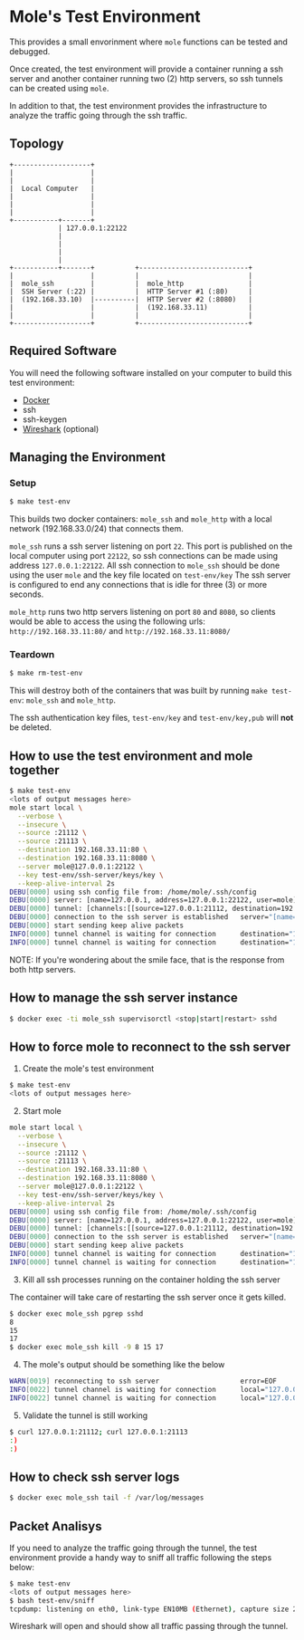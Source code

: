 # Mole's Test Environment

This provides a small envorinment where `mole` functions can be tested and
debugged.

Once created, the test environment will provide a container running a ssh
server and another container running two (2) http servers, so ssh tunnels can
be created using `mole`.

In addition to that, the test environment provides the infrastructure to
analyze the traffic going through the ssh traffic.

## Topology

```ascii
+-------------------+                                 
|                   |
|                   |
|  Local Computer   |
|                   |
|                   |
|                   |
+-----------+-------+                                 
            | 127.0.0.1:22122
            |
            |
            |
            | 
+-----------+-------+          +---------------------------+
|                   |          |                           |
|  mole_ssh         |          |  mole_http                |
|  SSH Server (:22) |          |  HTTP Server #1 (:80)     |
|  (192.168.33.10)  |----------|  HTTP Server #2 (:8080)   |
|                   |          |  (192.168.33.11)          |
|                   |          |                           |
+-------------------+          +---------------------------+
```

## Required Software

You will need the following software installed on your computer to build this
test environment:

* [Docker](https://docs.docker.com/install/)
* ssh
* ssh-keygen
* [Wireshark](https://www.wireshark.org/download.html) (optional)

## Managing the Environment

### Setup

```sh
$ make test-env
```

This builds two docker containers: `mole_ssh` and `mole_http` with a local
network (192.168.33.0/24) that connects them.

`mole_ssh` runs a ssh server listening on port `22`.
This port is published on the local computer using port `22122`, so ssh
connections can be made using address `127.0.0.1:22122`.
All ssh connection to `mole_ssh` should be done using the user `mole` and the
key file located on `test-env/key`
The ssh server is configured to end any connections that is idle for three (3)
or more seconds.

`mole_http` runs two http servers listening on port `80` and `8080`, so clients
would be able to access the using the following urls: `http://192.168.33.11:80/`
and `http://192.168.33.11:8080/`

### Teardown

```sh
$ make rm-test-env
```

This will destroy both of the containers that was built by running
`make test-env`: `mole_ssh` and `mole_http`.

The ssh authentication key files, `test-env/key` and `test-env/key,pub` will
**not** be deleted.

## How to use the test environment and mole together

```sh
$ make test-env
<lots of output messages here>
mole start local \
  --verbose \
  --insecure \
  --source :21112 \
  --source :21113 \
  --destination 192.168.33.11:80 \
  --destination 192.168.33.11:8080 \
  --server mole@127.0.0.1:22122 \
  --key test-env/ssh-server/keys/key \
  --keep-alive-interval 2s
DEBU[0000] using ssh config file from: /home/mole/.ssh/config
DEBU[0000] server: [name=127.0.0.1, address=127.0.0.1:22122, user=mole]
DEBU[0000] tunnel: [channels:[[source=127.0.0.1:21112, destination=192.168.33.11:80] [source=127.0.0.1:21113, destination=192.168.33.11:8080]], server:127.0.0.1:22122]
DEBU[0000] connection to the ssh server is established   server="[name=127.0.0.1, address=127.0.0.1:22122, user=mole]"
DEBU[0000] start sending keep alive packets
INFO[0000] tunnel channel is waiting for connection      destination="192.168.33.11:8080" source="127.0.0.1:21113"
INFO[0000] tunnel channel is waiting for connection      destination="192.168.33.11:80" source="127.0.0.1:21112"
```

NOTE: If you're wondering about the smile face, that is the response from both 
http servers.

## How to manage the ssh server instance

```sh
$ docker exec -ti mole_ssh supervisorctl <stop|start|restart> sshd
```

## How to force mole to reconnect to the ssh server

1. Create the mole's test environment

```sh
$ make test-env
<lots of output messages here>
```

2. Start mole

```sh
mole start local \
  --verbose \
  --insecure \
  --source :21112 \
  --source :21113 \
  --destination 192.168.33.11:80 \
  --destination 192.168.33.11:8080 \
  --server mole@127.0.0.1:22122 \
  --key test-env/ssh-server/keys/key \
  --keep-alive-interval 2s
DEBU[0000] using ssh config file from: /home/mole/.ssh/config
DEBU[0000] server: [name=127.0.0.1, address=127.0.0.1:22122, user=mole]
DEBU[0000] tunnel: [channels:[[source=127.0.0.1:21112, destination=192.168.33.11:80] [source=127.0.0.1:21113, destination=192.168.33.11:8080]], server:127.0.0.1:22122]
DEBU[0000] connection to the ssh server is established   server="[name=127.0.0.1, address=127.0.0.1:22122, user=mole]"
DEBU[0000] start sending keep alive packets
INFO[0000] tunnel channel is waiting for connection      destination="192.168.33.11:8080" source="127.0.0.1:21113"
INFO[0000] tunnel channel is waiting for connection      destination="192.168.33.11:80" source="127.0.0.1:21112"
```

3. Kill all ssh processes running on the container holding the ssh server

The container will take care of restarting the ssh server once it gets killed.

```sh
$ docker exec mole_ssh pgrep sshd
8
15
17
$ docker exec mole_ssh kill -9 8 15 17
```

4. The mole's output should be something like the below

```sh
WARN[0019] reconnecting to ssh server                    error=EOF
INFO[0022] tunnel channel is waiting for connection      local="127.0.0.1:21113" remote="192.168.33.11:8080"
INFO[0022] tunnel channel is waiting for connection      local="127.0.0.1:21112" remote="192.168.33.11:80"
```

5. Validate the tunnel is still working

```sh
$ curl 127.0.0.1:21112; curl 127.0.0.1:21113
:)
:)
```

## How to check ssh server logs

```sh
$ docker exec mole_ssh tail -f /var/log/messages
```

## Packet Analisys

If you need to analyze the traffic going through the tunnel, the test
environment provide a handy way to sniff all traffic following the steps below:

```sh
$ make test-env
<lots of output messages here>
$ bash test-env/sniff
tcpdump: listening on eth0, link-type EN10MB (Ethernet), capture size 262144 bytes
```

Wireshark will open and should show all traffic passing through the tunnel.
